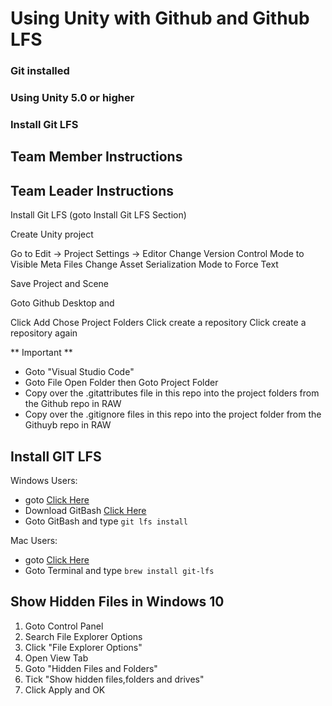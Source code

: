 # Using Unity with Github and Github LFS

### Git installed
### Using Unity 5.0 or higher
### Install Git LFS

## Team Member Instructions





## Team Leader Instructions

Install Git LFS (goto Install Git LFS Section)

Create Unity project

Go to Edit → Project Settings → Editor
Change Version Control Mode to Visible Meta Files
Change Asset Serialization Mode to Force Text

Save Project and Scene

Goto Github Desktop and 

Click Add
Chose Project Folders
Click create a repository
Click create a repository again

** Important **

* Goto "Visual Studio Code"
* Goto File Open Folder then Goto Project Folder
* Copy over the .gitattributes file in this repo into the project folders from the Github repo in RAW
* Copy over the .gitignore files in this repo into the project folder from the Githuyb repo in RAW






## Install GIT LFS

Windows Users:
* goto [Click Here](https://git-lfs.github.com/)
* Download GitBash [Click Here](https://git-for-windows.github.io/)
* Goto GitBash and type `git lfs install`

Mac Users:
* goto [Click Here](https://git-lfs.github.com/) 
* Goto Terminal and type `brew install git-lfs` 







## Show Hidden Files in Windows 10

1. Goto Control Panel
2. Search File Explorer Options
3. Click "File Explorer Options"
4. Open View Tab
5. Goto "Hidden Files and Folders"
6. Tick "Show hidden files,folders and drives"
7. Click Apply and OK

